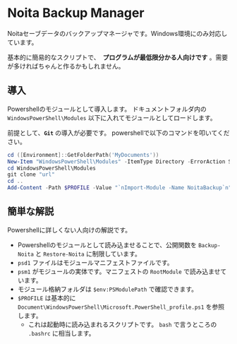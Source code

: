 # Noita Backup Manager

Noitaセーブデータのバックアップマネージャです。Windows環境にのみ対応しています。

基本的に簡易的なスクリプトで、　**プログラムが最低限分かる人向けです** 。需要が多ければちゃんと作るかもしれません。

## 導入

Powershellのモジュールとして導入します。
ドキュメントフォルダ内の `WindowsPowerShell\Modules` 以下に入れてモジュールとしてロードします。

前提として、**`Git`** の導入が必要です。
powershellで以下のコマンドを叩いてください。

```ps1
cd ([Environment]::GetFolderPath('MyDocuments'))
New-Item "WindowsPowerShell\Modules" -ItemType Directory -ErrorAction SilentlyContinue
cd WindowsPowerShell\Modules
git clone "url"
cd ..
Add-Content -Path $PROFILE -Value "`nImport-Module -Name NoitaBackup`n"
```

## 簡単な解説

Powershellに詳しくない人向けの解説です。

- Powershellのモジュールとして読み込ませることで、公開関数を `Backup-Noita` と `Restore-Noita` に制限しています。
- `psd1` ファイルはモジュールマニフェストファイルです。
- `psm1` がモジュールの実体です。マニフェストの `RootModule` で読み込ませています。
- モジュール格納フォルダは `$env:PSModulePath` で確認できます。
- `$PROFILE` は基本的に `Document\WindowsPowerShell\Microsoft.PowerShell_profile.ps1` を参照します。
  - これは起動時に読み込まれるスクリプトです。 `bash` で言うところの `.bashrc` に相当します。
